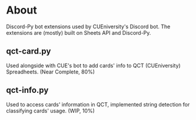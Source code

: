# About
Discord-Py bot extensions used by CUEniversity's Discord bot.
The extensions are (mostly) built on Sheets API and Discord-Py.

## qct-card.py
Used alongside with CUE's bot to add cards' info to QCT (CUEniversity) Spreadheets. (Near Complete, 80%)

## qct-info.py
Used to access cards' information in QCT, implemented string detection for classifying cards' usage. (WIP, 10%)
